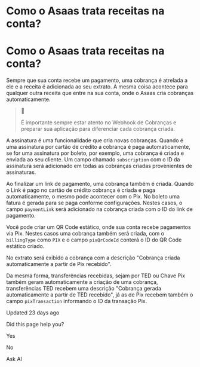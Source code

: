 # Como o Asaas trata receitas na conta?

# Como o Asaas trata receitas na conta?

Sempre que sua conta recebe um pagamento, uma cobrança é atrelada a ele e a receita é adicionada ao seu extrato. A mesma coisa acontece para qualquer outra receita que entre na sua conta, onde o Asaas cria cobranças automaticamente.

> 📘
> 
> É importante sempre estar atento no Webhook de Cobranças e preparar sua aplicação para diferenciar cada cobrança criada.

A assinatura é uma funcionalidade que cria novas cobranças. Quando é uma assinatura por cartão de crédito a cobrança é paga automaticamente, se for uma assinatura por boleto, por exemplo, uma cobrança é criada e enviada ao seu cliente. Um campo chamado `subscription` com o ID da assinatura será adicionado em todas as cobranças criadas provenientes de assinaturas.

Ao finalizar um link de pagamento, uma cobrança também é criada. Quando o Link é pago no cartão de crédito cobrança é criada e paga automaticamente, o mesmo pode acontecer com o Pix. No boleto uma fatura é gerada para se paga conforme configurações. Nestes casos, o campo `paymentLink` será adicionado na cobrança criada com o ID do link de pagamento.

Você pode criar um QR Code estático, onde sua conta recebe pagamentos via Pix. Nestes casos uma cobrança também será criada, com o `billingType` como `PIX` e o campo `pixQrCodeId` conterá o ID do QR Code estático criado.

No extrato será exibido a cobrança com a descrição "Cobrança criada automaticamente a partir de Pix recebido".

Da mesma forma, transferências recebidas, sejam por TED ou Chave Pix também geram automaticamente a criação de uma cobrança, transferências TED recebem uma descrição "Cobrança gerada automaticamente a partir de TED recebido", já as de Pix recebem também o campo `pixTransaction` informando o ID da transação Pix.

Updated 23 days ago

Did this page help you?

Yes

No

Ask AI